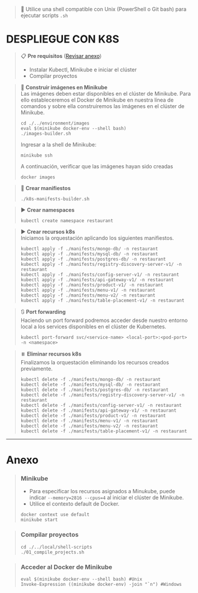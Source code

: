 > 📌 Utilice una shell compatible con Unix (PowerShell o Git bash) para ejecutar scripts `.sh`

# DESPLIEGUE CON K8S

> 📋 **Pre requisitos** ([Revisar anexo](#anexo))
> - Instalar Kubectl, Minikube e iniciar el clúster
> - Compilar proyectos

> 🔨 **Construir imágenes en Minikube**
> <br>Las imágenes deben estar disponibles en el clúster de Minikube. Para ello estableceremos el Docker de Minikube en
> nuestra línea de comandos y sobre ella construiremos las imágenes en el clúster de Minikube.
>
> ```shell script 
> cd ./../environment/images
> eval $(minikube docker-env --shell bash)
> ./images-builder.sh
> ```
> 
> Ingresar a la shell de Minikube:
> ```shell script
> minikube ssh
> ```
>
> A continuación, verificar que las imágenes hayan sido creadas
> ```shell script
> docker images
> ```

> 🔧 **Crear manifiestos**
> ```shell script
> ./k8s-manifests-builder.sh
> ```

> ▶️ **Crear namespaces**
> ```shell script 
> kubectl create namespace restaurant
> ```

> ▶️ **Crear recursos k8s**
> <br> Iniciamos la orquestación aplicando los siguientes manifiestos.
> ```shell script 
> kubectl apply -f ./manifests/mongo-db/ -n restaurant
> kubectl apply -f ./manifests/mysql-db/ -n restaurant
> kubectl apply -f ./manifests/postgres-db/ -n restaurant
> kubectl apply -f ./manifests/registry-discovery-server-v1/ -n restaurant
> kubectl apply -f ./manifests/config-server-v1/ -n restaurant
> kubectl apply -f ./manifests/api-gateway-v1/ -n restaurant
> kubectl apply -f ./manifests/product-v1/ -n restaurant
> kubectl apply -f ./manifests/menu-v1/ -n restaurant
> kubectl apply -f ./manifests/menu-v2/ -n restaurant
> kubectl apply -f ./manifests/table-placement-v1/ -n restaurant
> ```

> 🔃 **Port forwarding**
> <br> Haciendo un port forward podremos acceder desde nuestro entorno local a los services disponibles en el clúster de Kubernetes.
>
> ```shell script 
> kubectl port-forward svc/<service-name> <local-port>:<pod-port> -n <namespace>
> ```

> ⏸️ **Eliminar recursos k8s**
> <br> Finalizamos la orquestación eliminando los recursos creados previamente.
>  ```shell script 
> kubectl delete -f ./manifests/mongo-db/ -n restaurant
> kubectl delete -f ./manifests/mysql-db/ -n restaurant
> kubectl delete -f ./manifests/postgres-db/ -n restaurant
> kubectl delete -f ./manifests/registry-discovery-server-v1/ -n restaurant
> kubectl delete -f ./manifests/config-server-v1/ -n restaurant
> kubectl delete -f ./manifests/api-gateway-v1/ -n restaurant
> kubectl delete -f ./manifests/product-v1/ -n restaurant
> kubectl delete -f ./manifests/menu-v1/ -n restaurant
> kubectl delete -f ./manifests/menu-v2/ -n restaurant
> kubectl delete -f ./manifests/table-placement-v1/ -n restaurant
> ```

---

# Anexo

> ### Minikube
> - Para especificar los recursos asignados a Minukube, puede indicar `--memory=2816 --cpus=4` al iniciar el clúster de Minikube.
> - Utilice el contexto default de Docker.
> ```shell script
> docker context use default
> minikube start
> ```

> ### Compilar proyectos
> ```shell script 
> cd ./../local/shell-scripts
> ./01_compile_projects.sh
> ```

> ### Acceder al Docker de Minikube
> ```shell script 
> eval $(minikube docker-env --shell bash) #Unix
> Invoke-Expression ((minikube docker-env) -join "`n") #Windows
> ```


